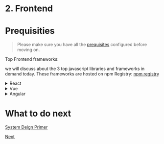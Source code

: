 # 2. Frontend 

# Prequisities
> Please make sure you have all the [prequisites](prerequisites.md) configured before moving on.

Top Frontend frameworks:

we will discuss about the 3 top javascript libraries and frameworks in demand today.
These frameworks are hosted on npm Registry: [npm registry](https://www.npmjs.com/)

<details>
<summary>React</summary>

[Homepage](https://facebook.github.io/react/)

React project is actively maintained by facebook and community contributors

![Facebook](assets/brand/fb.gif)

Let's start with React

> Install create-react-app CLI
```bash
npm install --global create-react-app@next
```

> How to create a new react project?
```bash
create-react-app <project-name>
```
> Open the project in IDE
```bash
code <project-name>
```

> Open integrated terminal inside vscode
 - <kbd>Ctrl + `</kbd>

> Install dependencies
```bash
npm install
```
- ![VS Code Terminal](assets/code-terminal.png)

> Run project
```bash
npm start
```

> The react project should be running on port 3000 by default. Open google chrome and type 'http://localhost:3000' if it doesn't automatically pop up

Look out other cool [facebook open source solutions](https://code.facebook.com) 
</details>


<details>
<summary>Vue</summary>

[Homepage](https://vuejs.org)

VueJS project was started by Lone ranger [Evan You](http://evanyou.me) and some more awesome community contributors. You can think of VueJS as a hybrid of Angular and React.

![Vue](assets/brand/vue.gif)

To begin with VueJS

> Install vue-cli
```bash
npm install --global vue-cli
```

> How to create a new react project?
```bash
vue init webpack <project-name>
```
> Open the project in IDE
```bash
code <project-name>
```

> Open integrated terminal inside vscode
 - <kbd>Ctrl + `</kbd>

> Install dependencies
```bash
npm install
```

> Run project
```bash
npm start
```

> The vuejs project should be running on port 8080 by default. Open google chrome and type 'http://localhost:8080' if it doesn't automatically pop up

</details>

</details>

<details>
<summary>Angular</summary>

[Homepage](https://angular.io)

Angular was started back in 2009 by a Google employee Misko Hevery and has since grown widely popular

![Google](assets/brand/google.gif)

To get started with Angular

> Install Angular CLI
```bash
npm install --global @angular/cli
```
```bash
ng version
```

> How to create a new Angular project?
```bash
ng new <project-name> \
    --routing \
    --style=scss \
    --skip-install=true \
    --skip-git=true \
```
> Open the project in IDE
```bash
code <project-name>
```

> Open integrated terminal inside vscode
 - <kbd>Ctrl + `</kbd>

> Install dependencies
```bash
npm install
```

> Run project
```bash
npm start
```

> The Angular project should be running on port 4200 by default. Open google chrome and type 'http://localhost:4200' if it doesn't automatically pop up

Browse some of more awesome [Google open source solutions](https://opensource.google.com/) 
</details>

</details>

# What to do next
[System Deign Primer](https://github.com/donnemartin/system-design-primer)

[Next](backend.md)